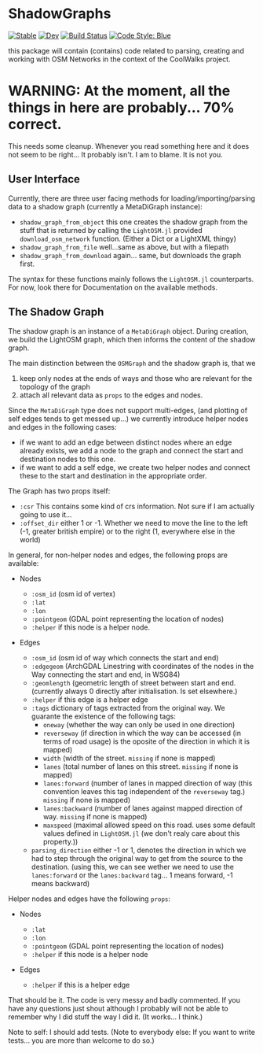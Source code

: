 # ShadowGraphs

[![Stable](https://img.shields.io/badge/docs-stable-blue.svg)](https://SuperGrobi.github.io/ShadowGraphs.jl/stable/)
[![Dev](https://img.shields.io/badge/docs-dev-blue.svg)](https://SuperGrobi.github.io/ShadowGraphs.jl/dev/)
[![Build Status](https://github.com/SuperGrobi/ShadowGraphs.jl/actions/workflows/CI.yml/badge.svg?branch=main)](https://github.com/SuperGrobi/ShadowGraphs.jl/actions/workflows/CI.yml?query=branch%3Amain)
[![Code Style: Blue](https://img.shields.io/badge/code%20style-blue-4495d1.svg)](https://github.com/invenia/BlueStyle)

this package will contain (contains) code related to parsing, creating and working with OSM Networks in the context of the CoolWalks project.

# WARNING: At the moment, all the things in here are probably... 70% correct.
This needs some cleanup. Whenever you read something here and it does not seem to be right... It probably isn't. I am to blame. It is not you.

## User Interface
Currently, there are three user facing methods for loading/importing/parsing data to a shadow graph (currently a MetaDiGraph instance):

- `shadow_graph_from_object` this one creates the shadow graph from the stuff that is returned by calling the `LightOSM.jl` provided `download_osm_network` function. (Either a Dict or a LightXML thingy)
- `shadow_graph_from_file` well...same as above, but with a filepath
- `shadow_graph_from_download` again... same, but downloads the graph first.

The syntax for these functions mainly follows the `LightOSM.jl` counterparts. For now, look there for Documentation on the available methods.

## The Shadow Graph
The shadow graph is an instance of a `MetaDiGraph` object. During creation, we build the LightOSM graph, which then informs the content of the shadow graph.

The main distinction between the `OSMGraph` and the shadow graph is, that we
1. keep only nodes at the ends of ways and those who are relevant for the topology of the graph
2. attach all relevant data as `props` to  the edges and nodes.

Since the `MetaDiGraph` type does not support multi-edges, (and plotting of self edges tends to get messed up...) we currently introduce helper nodes and edges in the following cases:

- if we want to add an edge between distinct nodes where an edge already exists, we add a node to the graph and connect the start and destination nodes to this one.
- if we want to add a self edge, we create two helper nodes and connect these to the start and destination in the appropriate order.

The Graph has two props itself:
- `:csr` This contains some kind of crs information. Not sure if I am actually going to use it...
- `:offset_dir` either 1 or -1. Whether we need to move the line to the left (-1, greater british empire) or to the right (1, everywhere else in the world)

In general, for non-helper nodes and edges, the following props are available:

- Nodes
    - `:osm_id` (osm id of vertex)
    - `:lat`
    - `:lon`
    - `:pointgeom` (GDAL point representing the location of nodes)
    - `:helper` if this node is a helper node.

- Edges
    - `:osm_id` (osm id of way which connects the start and end)
    - `:edgegeom` (ArchGDAL Linestring with coordinates of the nodes in the Way connecting the start and end, in WSG84)
    - `:geomlength` (geometric length of street between start and end. (currently always 0 directly after initialisation. Is set elsewhere.)
    - `:helper` if this edge is a helper edge
    - `:tags` dictionary of tags extracted from the original way. We guarante the existence of the following tags:
        - `oneway` (whether the way can only be used in one direction)
        - `reverseway` (if direction in which the way can be accessed (in terms of road usage) is the oposite of the direction in which it is mapped)
        - `width` (width of the street. `missing` if none is mapped)
        - `lanes` (total number of lanes on this street. `missing` if none is mapped)
        - `lanes:forward` (number of lanes in mapped direction of way (this convention leaves this tag independent of the `reverseway` tag.) `missing` if none is mapped)
        - `lanes:backward` (number of lanes against mapped direction of way. `missing` if none is mapped)
        - `maxspeed` (maximal allowed speed on this road. uses some default values defined in `LightOSM.jl` (we don't realy care about this property.))
    - `parsing_direction` either -1 or 1, denotes the direction in which we had to step through the original way to get from the source to the destination. (using this, we can see wether we need to use the `lanes:forward` or the `lanes:backward` tag... 1 means forward, -1 means backward)


Helper nodes and edges have the following `props`:
- Nodes
    - `:lat`
    - `:lon`
    - `:pointgeom` (GDAL point representing the location of nodes)
    - `:helper` if this node is a helper node

- Edges
    - `:helper` if this is a helper edge


That should be it. The code is very messy and badly commented. If you have any questions just shout although I probably will not be able to remember why I did stuff the way I did it. (It works... I think.)

Note to self: I should add tests. (Note to everybody else: If you want to write tests... you are more than welcome to do so.)
